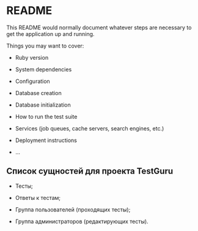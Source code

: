 # README

This README would normally document whatever steps are necessary to get the
application up and running.

Things you may want to cover: 

* Ruby version

* System dependencies

* Configuration

* Database creation

* Database initialization

* How to run the test suite

* Services (job queues, cache servers, search engines, etc.)

* Deployment instructions

* ...

## Список сущностей для проекта TestGuru

* Тесты;

* Ответы к тестам;

* Группа пользователей (проходящих тесты);

* Группа администраторов (редактирующих тесты).
